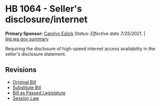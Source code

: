 # HB 1064 - Seller's disclosure/internet
**Primary Sponsor:** [Carolyn Eslick](/person/leg/eslick_ca.md)
*Status: Effective date 7/25/2021.* | [leg.wa.gov summary](https://app.leg.wa.gov/billsummary?BillNumber=1064&Year=2021)

Requiring the disclosure of high-speed internet access availability in the seller's disclosure statement.

## Revisions
* [Original Bill](1/)
* [Substitute Bill](S/)
* [Bill as Passed Legislature](S.PL/)
* [Session Law](S.SL/)